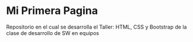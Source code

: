 # Mi Primera Pagina
Repositorio en el cual se desarrolla el Taller: HTML, CSS y Bootstrap de la clase de desarrollo de SW en equipos
